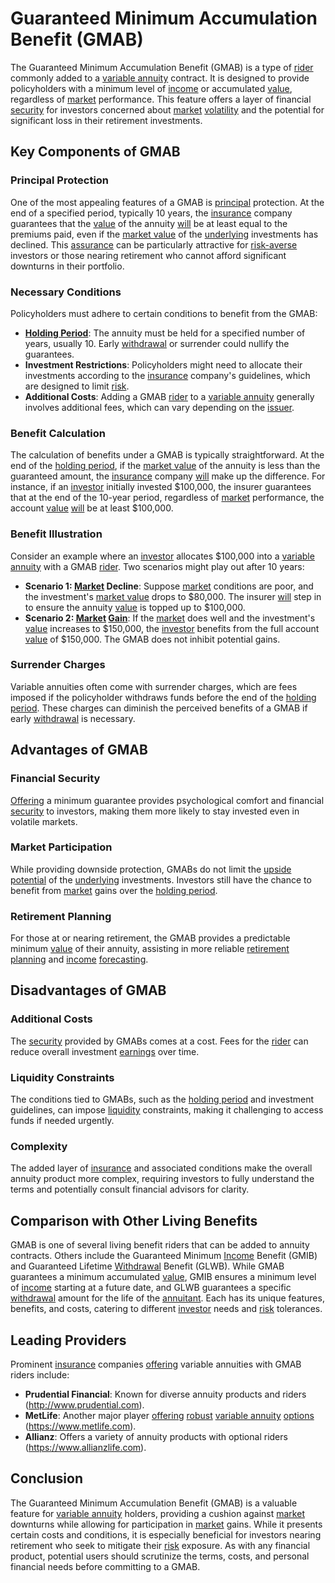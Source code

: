 # Guaranteed Minimum Accumulation Benefit (GMAB)

The Guaranteed Minimum Accumulation Benefit (GMAB) is a type of [rider](../r/rider.md) commonly added to a [variable annuity](../v/variable_annuity.md) contract. It is designed to provide policyholders with a minimum level of [income](../i/income.md) or accumulated [value](../v/value.md), regardless of [market](../m/market.md) performance. This feature offers a layer of financial [security](../s/security.md) for investors concerned about [market](../m/market.md) [volatility](../v/volatility.md) and the potential for significant loss in their retirement investments.

## Key Components of GMAB

### Principal Protection

One of the most appealing features of a GMAB is [principal](../p/principal.md) protection. At the end of a specified period, typically 10 years, the [insurance](../i/insurance.md) company guarantees that the [value](../v/value.md) of the annuity [will](../w/will.md) be at least equal to the premiums paid, even if the [market value](../m/market_value.md) of the [underlying](../u/underlying.md) investments has declined. This [assurance](../a/assurance.md) can be particularly attractive for [risk-averse](../r/risk-averse.md) investors or those nearing retirement who cannot afford significant downturns in their portfolio.

### Necessary Conditions

Policyholders must adhere to certain conditions to benefit from the GMAB:

- **[Holding Period](../h/holding_period.md)**: The annuity must be held for a specified number of years, usually 10. Early [withdrawal](../w/withdrawal.md) or surrender could nullify the guarantees.
- **Investment Restrictions**: Policyholders might need to allocate their investments according to the [insurance](../i/insurance.md) company's guidelines, which are designed to limit [risk](../r/risk.md).
- **Additional Costs**: Adding a GMAB [rider](../r/rider.md) to a [variable annuity](../v/variable_annuity.md) generally involves additional fees, which can vary depending on the [issuer](../i/issuer.md).

### Benefit Calculation

The calculation of benefits under a GMAB is typically straightforward. At the end of the [holding period](../h/holding_period.md), if the [market value](../m/market_value.md) of the annuity is less than the guaranteed amount, the [insurance](../i/insurance.md) company [will](../w/will.md) make up the difference. For instance, if an [investor](../i/investor.md) initially invested $100,000, the insurer guarantees that at the end of the 10-year period, regardless of [market](../m/market.md) performance, the account [value](../v/value.md) [will](../w/will.md) be at least $100,000.

### Benefit Illustration

Consider an example where an [investor](../i/investor.md) allocates $100,000 into a [variable annuity](../v/variable_annuity.md) with a GMAB [rider](../r/rider.md). Two scenarios might play out after 10 years:

- **Scenario 1: [Market](../m/market.md) Decline**: Suppose [market](../m/market.md) conditions are poor, and the investment's [market value](../m/market_value.md) drops to $80,000. The insurer [will](../w/will.md) step in to ensure the annuity [value](../v/value.md) is topped up to $100,000.
- **Scenario 2: [Market](../m/market.md) [Gain](../g/gain.md)**: If the [market](../m/market.md) does well and the investment's [value](../v/value.md) increases to $150,000, the [investor](../i/investor.md) benefits from the full account [value](../v/value.md) of $150,000. The GMAB does not inhibit potential gains.

### Surrender Charges

Variable annuities often come with surrender charges, which are fees imposed if the policyholder withdraws funds before the end of the [holding period](../h/holding_period.md). These charges can diminish the perceived benefits of a GMAB if early [withdrawal](../w/withdrawal.md) is necessary.

## Advantages of GMAB

### Financial Security

[Offering](../o/offering.md) a minimum guarantee provides psychological comfort and financial [security](../s/security.md) to investors, making them more likely to stay invested even in volatile markets.

### Market Participation

While providing downside protection, GMABs do not limit the [upside potential](../u/upside_potential_in_trading.md) of the [underlying](../u/underlying.md) investments. Investors still have the chance to benefit from [market](../m/market.md) gains over the [holding period](../h/holding_period.md).

### Retirement Planning

For those at or nearing retirement, the GMAB provides a predictable minimum [value](../v/value.md) of their annuity, assisting in more reliable [retirement planning](../r/retirement_planning.md) and [income](../i/income.md) [forecasting](../f/forecasting.md).

## Disadvantages of GMAB

### Additional Costs

The [security](../s/security.md) provided by GMABs comes at a cost. Fees for the [rider](../r/rider.md) can reduce overall investment [earnings](../e/earnings.md) over time.

### Liquidity Constraints

The conditions tied to GMABs, such as the [holding period](../h/holding_period.md) and investment guidelines, can impose [liquidity](../l/liquidity.md) constraints, making it challenging to access funds if needed urgently.

### Complexity

The added layer of [insurance](../i/insurance.md) and associated conditions make the overall annuity product more complex, requiring investors to fully understand the terms and potentially consult financial advisors for clarity.

## Comparison with Other Living Benefits

GMAB is one of several living benefit riders that can be added to annuity contracts. Others include the Guaranteed Minimum [Income](../i/income.md) Benefit (GMIB) and Guaranteed Lifetime [Withdrawal](../w/withdrawal.md) Benefit (GLWB). While GMAB guarantees a minimum accumulated [value](../v/value.md), GMIB ensures a minimum level of [income](../i/income.md) starting at a future date, and GLWB guarantees a specific [withdrawal](../w/withdrawal.md) amount for the life of the [annuitant](../a/annuitant.md). Each has its unique features, benefits, and costs, catering to different [investor](../i/investor.md) needs and [risk](../r/risk.md) tolerances.

## Leading Providers

Prominent [insurance](../i/insurance.md) companies [offering](../o/offering.md) variable annuities with GMAB riders include:

- **Prudential Financial**: Known for diverse annuity products and riders (http://www.prudential.com).
- **MetLife**: Another major player [offering](../o/offering.md) [robust](../r/robust.md) [variable annuity](../v/variable_annuity.md) [options](../o/options.md) (https://www.metlife.com).
- **Allianz**: Offers a variety of annuity products with optional riders (https://www.allianzlife.com).

## Conclusion

The Guaranteed Minimum Accumulation Benefit (GMAB) is a valuable feature for [variable annuity](../v/variable_annuity.md) holders, providing a cushion against [market](../m/market.md) downturns while allowing for participation in [market](../m/market.md) gains. While it presents certain costs and conditions, it is especially beneficial for investors nearing retirement who seek to mitigate their [risk](../r/risk.md) exposure. As with any financial product, potential users should scrutinize the terms, costs, and personal financial needs before committing to a GMAB.